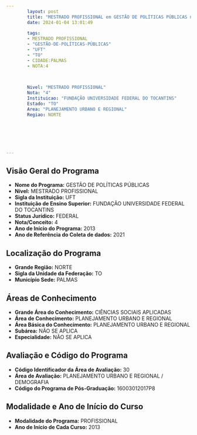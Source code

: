 ```yaml
---
        layout: post
        title: "MESTRADO PROFISSIONAL em GESTÃO DE POLÍTICAS PÚBLICAS na UFT  "
        date: 2024-01-04 13:01:49
     
        tags:
        - MESTRADO PROFISSIONAL
        - "GESTÃO-DE-POLÍTICAS-PÚBLICAS"
        - "UFT"
        - "TO"
        - CIDADE:PALMAS
        - NOTA:4
        
       

        Nivel: "MESTRADO PROFISSIONAL"
        Nota: "4"
        Instituicao: "FUNDAÇÃO UNIVERSIDADE FEDERAL DO TOCANTINS"
        Estado: "TO"
        Area: "PLANEJAMENTO URBANO E REGIONAL"
        Regiao: NORTE
        
        
        
        
        
        
---
```

## Visão Geral do Programa
- **Nome do Programa:** GESTÃO DE POLÍTICAS PÚBLICAS
- **Nível:** MESTRADO PROFISSIONAL
- **Sigla da Instituição:** UFT
- **Instituição de Ensino Superior:** FUNDAÇÃO UNIVERSIDADE FEDERAL DO TOCANTINS
- **Status Jurídico:** FEDERAL
- **Nota/Conceito:** 4
- **Ano de Início do Programa:** 2013
- **Ano de Referência do Coleta de dados:** 2021

## Localização do Programa
- **Grande Região:** NORTE
- **Sigla da Unidade da Federação:** TO
- **Município Sede:** PALMAS

## Áreas de Conhecimento
- **Grande Área do Conhecimento:** CIÊNCIAS SOCIAIS APLICADAS
- **Área de Conhecimento:** PLANEJAMENTO URBANO E REGIONAL
- **Área Básica do Conhecimento:** PLANEJAMENTO URBANO E REGIONAL
- **Subárea:** NÃO SE APLICA
- **Especialidade:** NÃO SE APLICA

## Avaliação e Código do Programa
- **Código Identificador da Área de Avaliação:** 30
- **Área de Avaliação:** PLANEJAMENTO URBANO E REGIONAL / DEMOGRAFIA
- **Código do Programa de Pós-Graduação:** 16003012017P8


## Modalidade e Ano de Início do Curso
- **Modalidade do Programa:** PROFISSIONAL
- **Ano de Início de Cada Curso:** 2013
